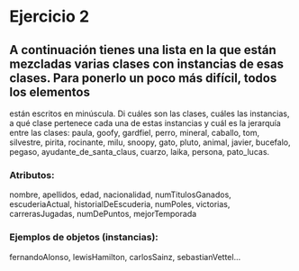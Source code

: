 ﻿# Ejercicio 2

## A continuación tienes una lista en la que están mezcladas varias clases con instancias de esas clases. Para ponerlo un poco más difícil, todos los elementos
están escritos en minúscula. Di cuáles son las clases, cuáles las instancias, a qué clase pertenece cada una de estas instancias y cuál es la jerarquía
entre las clases: paula, goofy, gardfiel, perro, mineral, caballo, tom, silvestre, pirita, rocinante, milu, snoopy, gato, pluto, animal, javier, bucefalo, pegaso,
ayudante_de_santa_claus, cuarzo, laika, persona, pato_lucas.

### Atributos:

nombre, apellidos, edad, nacionalidad, numTitulosGanados, escuderiaActual, historialDeEscuderia, numPoles, victorias, carrerasJugadas, numDePuntos, mejorTemporada

### Ejemplos de objetos (instancias):

fernandoAlonso, lewisHamilton, carlosSainz, sebastianVettel...

